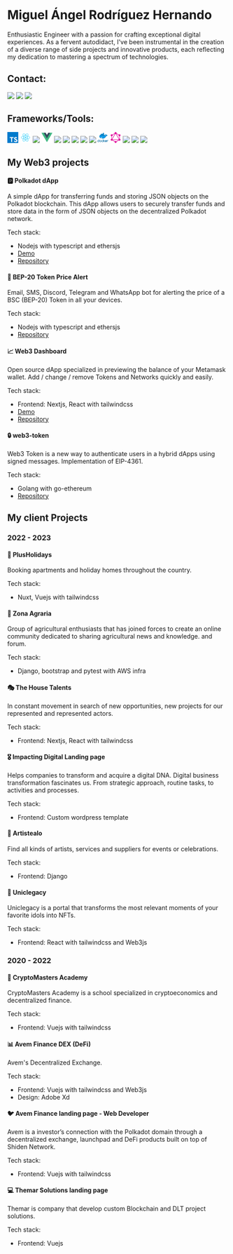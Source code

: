 # Miguel Ángel Rodríguez Hernando

Enthusiastic Engineer with a passion for crafting exceptional digital experiences. As a fervent autodidact, I've been instrumental in the creation of a diverse range of side projects and innovative products, each reflecting my dedication to mastering a spectrum of technologies.

## Contact:
[![](https://img.shields.io/badge/@Miguelo981-%23181717?style=flat-square&logo=github)](https://github.com/Miguelo981)
[![](https://img.shields.io/badge/Miguelo-%23181717?style=flat-square&logo=linkedin)](https://www.linkedin.com/in/miguel-%C3%A1ngel-rodr%C3%ADguez-hernando-a20b27196/)
[![](https://img.shields.io/badge/Email-ma.rodriguez.dev%40gmail.com-%23181717?style=flat-square)](mailto:ma.rodriguez.dev@gmail.com?subject=Hiring)

## Frameworks/Tools:

<code><img height="25" src="https://raw.githubusercontent.com/github/explore/80688e429a7d4ef2fca1e82350fe8e3517d3494d/topics/typescript/typescript.png"></code>
<code><img height="25" src="https://raw.githubusercontent.com/github/explore/80688e429a7d4ef2fca1e82350fe8e3517d3494d/topics/react/react.png"></code>
<code><img height="25" src="https://bestofjs.org/logos/astro.svg"></code>
<code><img height="25" src="https://raw.githubusercontent.com/github/explore/80688e429a7d4ef2fca1e82350fe8e3517d3494d/topics/vue/vue.png"></code>
<code><img height="25" src="https://seeklogo.com/images/V/vitest-logo-9ADDA575A5-seeklogo.com.png"></code>
<code><img height="25" src="https://seeklogo.com/images/P/playwright-logo-22FA8B9E63-seeklogo.com.png"></code>
<code><img height="25" src="https://seeklogo.com/images/D/deno-logo-E606600C06-seeklogo.com.png"></code>
<code><img height="25" src="https://seeklogo.com/images/N/nextjs-logo-963D40B71E-seeklogo.com.png"></code>
<code><img height="25" src="https://seeklogo.com/images/N/nuxt-logo-1CCC5F38FD-seeklogo.com.png"></code>
<code><img height="25" src="https://raw.githubusercontent.com/github/explore/80688e429a7d4ef2fca1e82350fe8e3517d3494d/topics/docker/docker.png"></code>
<code><img height="25" src="https://raw.githubusercontent.com/github/explore/80688e429a7d4ef2fca1e82350fe8e3517d3494d/topics/graphql/graphql.png"></code>
<code><img height="25" src="https://media.graphassets.com/VKHHNvEETYqZRkqgjybc"></code>
<code><img height="25" src="https://seeklogo.com/images/E/ethers-logo-D5B86204D8-seeklogo.com.png"></code>
<code><img height="25" src="https://seeklogo.com/images/H/hardhat-logo-888739EBB4-seeklogo.com.png"></code>

## My Web3 projects

#### 🅿️ Polkadot dApp
A simple dApp for transferring funds and storing JSON objects on the Polkadot blockchain. This dApp allows users to securely transfer funds and store data in the form of JSON objects on the decentralized Polkadot network.

Tech stack: 
- Nodejs with typescript and ethersjs
- [Demo](https://dot-dapp.vercel.app/)
- [Repository](https://github.com/Miguelo981/token-price-alert-bot)

#### 🤖 BEP-20 Token Price Alert
Email, SMS, Discord, Telegram and WhatsApp bot for alerting the price of a BSC (BEP-20) Token in all your devices.

Tech stack: 
- Nodejs with typescript and ethersjs
- [Repository](https://github.com/Miguelo981/token-price-alert-bot)

#### 📈 Web3 Dashboard
Open source dApp specialized in previewing the balance of your Metamask wallet. Add / change / remove Tokens and Networks quickly and easily.

Tech stack: 
- Frontend: Nextjs, React with tailwindcss
- [Demo](https://web3.miguelo.dev/)
- [Repository](https://github.com/Miguelo981/web3-dashboard)

#### 🔒 web3-token
Web3 Token is a new way to authenticate users in a hybrid dApps using signed messages. Implementation of EIP-4361.

Tech stack: 
- Golang with go-ethereum
- [Repository](https://github.com/Miguelo981/web3-token)

## My client Projects

### 2022 - 2023

#### 🏨 PlusHolidays
Booking apartments and holiday homes throughout the country.

Tech stack:
- Nuxt, Vuejs with tailwindcss

#### 🍃 Zona Agraria
Group of agricultural enthusiasts that has joined forces to create an online community dedicated to sharing agricultural news and knowledge. and forum.

Tech stack: 
- Django, bootstrap and pytest with AWS infra

#### 🎭 The House Talents
In constant movement in search of new opportunities, new projects for our represented and represented actors.

Tech stack: 
- Frontend: Nextjs, React with tailwindcss

#### 🎖️ Impacting Digital Landing page
Helps companies to transform and acquire a digital DNA. Digital business transformation fascinates us. From strategic approach, routine tasks, to activities and processes.

Tech stack: 
- Frontend: Custom wordpress template

#### 🎉 Artistealo
Find all kinds of artists, services and suppliers for events or celebrations.

Tech stack: 
- Frontend: Django

#### 💎 Uniclegacy
Uniclegacy is a portal that transforms the most relevant moments of your favorite idols into NFTs.

Tech stack: 
- Frontend: React with tailwindcss and Web3js

### 2020 - 2022

#### 🧾 CryptoMasters Academy
CryptoMasters Academy is a school specialized in cryptoeconomics and decentralized finance.

Tech stack: 
- Frontend: Vuejs with tailwindcss

#### 📊 Avem Finance DEX (DeFi)
Avem's Decentralized Exchange.

Tech stack: 
- Frontend: Vuejs with tailwindcss and Web3js
- Design: Adobe Xd

#### 🐦 Avem Finance landing page - Web Developer
Avem is a investor’s connection with the Polkadot domain through a decentralized exchange, launchpad and DeFi products built on top of Shiden Network.

Tech stack: 
- Frontend: Vuejs with tailwindcss

#### 💻 Themar Solutions landing page
Themar is company that develop custom Blockchain and DLT project solutions.

Tech stack: 
- Frontend: Vuejs
